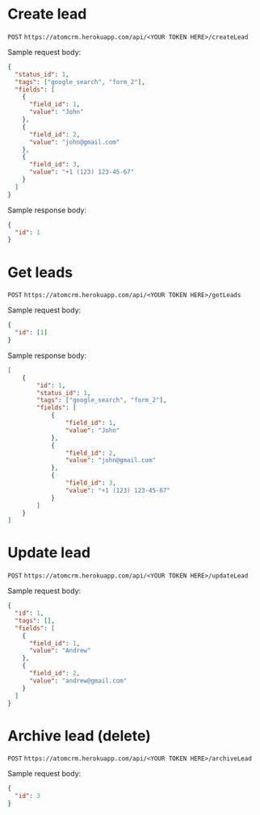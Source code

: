 # Create lead

`POST` `https://atomcrm.herokuapp.com/api/<YOUR TOKEN HERE>/createLead`

Sample request body:
```json
{
  "status_id": 1,
  "tags": ["google_search", "form_2"],
  "fields": [
    {
      "field_id": 1,
      "value": "John"
    },
    {
      "field_id": 2,
      "value": "john@gmail.com"
    },
    {
      "field_id": 3,
      "value": "+1 (123) 123-45-67"
    }
  ]
}
```

Sample response body:
```json
{
  "id": 1
}
```

# Get leads

`POST` `https://atomcrm.herokuapp.com/api/<YOUR TOKEN HERE>/getLeads`

Sample request body:
```json
{
  "id": [1]
}
```

Sample response body:
```json
[
    {
        "id": 1,
        "status_id": 1,
        "tags": ["google_search", "form_2"],
        "fields": [
            {
                "field_id": 1,
                "value": "John"
            },
            {
                "field_id": 2,
                "value": "john@gmail.com"
            },
            {
                "field_id": 3,
                "value": "+1 (123) 123-45-67"
            }
        ]    
    }
]
```

# Update lead

`POST` `https://atomcrm.herokuapp.com/api/<YOUR TOKEN HERE>/updateLead`

Sample request body:
```json
{
  "id": 1,
  "tags": [],
  "fields": [
    {
      "field_id": 1,
      "value": "Andrew"
    },
    {
      "field_id": 2,
      "value": "andrew@gmail.com"
    }
  ]
}
```

# Archive lead (delete)

`POST` `https://atomcrm.herokuapp.com/api/<YOUR TOKEN HERE>/archiveLead`

Sample request body:
```json
{
  "id": 3
}
```